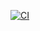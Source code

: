 [![CI](https://github.com/ericminio/learning-ruby/actions/workflows/ci.yml/badge.svg)](https://github.com/ericminio/learning-ruby/actions/workflows/ci.yml)
